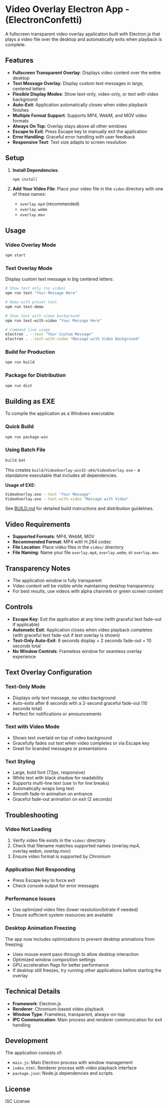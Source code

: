 # Video Overlay Electron App - (ElectronConfetti)

A fullscreen transparent video overlay application built with Electron.js that plays a video file over the desktop and automatically exits when playback is complete.

## Features

- **Fullscreen Transparent Overlay**: Displays video content over the entire desktop
- **Text Message Overlay**: Display custom text messages in large, centered letters
- **Flexible Display Modes**: Show text-only, video-only, or text with video background
- **Auto-Exit**: Application automatically closes when video playback finishes
- **Multiple Format Support**: Supports MP4, WebM, and MOV video formats
- **Always On Top**: Overlay stays above all other windows
- **Escape to Exit**: Press Escape key to manually exit the application
- **Error Handling**: Graceful error handling with user feedback
- **Responsive Text**: Text size adapts to screen resolution

## Setup

1. **Install Dependencies**:
   ```bash
   npm install
   ```

2. **Add Your Video File**:
   Place your video file in the `video` directory with one of these names:
   - `overlay.mp4` (recommended)
   - `overlay.webm`
   - `overlay.mov`

## Usage

### Video Overlay Mode
```bash
npm start
```

### Text Overlay Mode
Display custom text message in big centered letters:
```bash
# Show text only (no video)
npm run text "Your Message Here"

# Demo with preset text
npm run text-demo

# Show text with video background
npm run text-with-video "Your Message Here"

# Command line usage
electron . --text "Your Custom Message"
electron . --text-with-video "Message with Video Background"
```

### Build for Production
```bash
npm run build
```

### Package for Distribution
```bash
npm run dist
```

## Building as EXE

To compile the application as a Windows executable:

### Quick Build
```bash
npm run package-win
```

### Using Batch File
```bash
build.bat
```

This creates `build/VideoOverlay-win32-x64/VideoOverlay.exe` - a standalone executable that includes all dependencies.

**Usage of EXE:**
```bash
VideoOverlay.exe --text "Your Message"
VideoOverlay.exe --text-with-video "Message with Video"
```

See [BUILD.md](BUILD.md) for detailed build instructions and distribution guidelines.

## Video Requirements

- **Supported Formats**: MP4, WebM, MOV
- **Recommended Format**: MP4 with H.264 codec
- **File Location**: Place video files in the `video/` directory
- **File Naming**: Name your file `overlay.mp4`, `overlay.webm`, or `overlay.mov`

## Transparency Notes

- The application window is fully transparent
- Video content will be visible while maintaining desktop transparency
- For best results, use videos with alpha channels or green screen content

## Controls

- **Escape Key**: Exit the application at any time (with graceful text fade-out if applicable)
- **Automatic Exit**: Application closes when video playback completes (with graceful text fade-out if text overlay is shown)
- **Text-Only Auto-Exit**: 8 seconds display + 2 seconds fade-out = 10 seconds total
- **No Window Controls**: Frameless window for seamless overlay experience

## Text Overlay Configuration

### Text-Only Mode
- Displays only text message, no video background
- Auto-exits after 8 seconds with a 2-second graceful fade-out (10 seconds total)
- Perfect for notifications or announcements

### Text with Video Mode  
- Shows text overlaid on top of video background
- Gracefully fades out text when video completes or via Escape key
- Great for branded messages or presentations

### Text Styling
- Large, bold font (72px, responsive)
- White text with black shadow for readability
- Supports multi-line text (use \n for line breaks)
- Automatically wraps long text
- Smooth fade-in animation on entrance
- Graceful fade-out animation on exit (2 seconds)

## Troubleshooting

### Video Not Loading
1. Verify video file exists in the `video/` directory
2. Check that filename matches supported names (overlay.mp4, overlay.webm, overlay.mov)
3. Ensure video format is supported by Chromium

### Application Not Responding
- Press Escape key to force exit
- Check console output for error messages

### Performance Issues
- Use optimized video files (lower resolution/bitrate if needed)
- Ensure sufficient system resources are available

### Desktop Animation Freezing
The app now includes optimizations to prevent desktop animations from freezing:
- Uses mouse event pass-through to allow desktop interaction
- Optimized window composition settings
- GPU acceleration flags for better performance
- If desktop still freezes, try running other applications before starting the overlay

## Technical Details

- **Framework**: Electron.js
- **Renderer**: Chromium-based video playback
- **Window Type**: Frameless, transparent, always-on-top
- **IPC Communication**: Main process and renderer communication for exit handling

## Development

The application consists of:
- `main.js`: Main Electron process with window management
- `index.html`: Renderer process with video playback interface
- `package.json`: Node.js dependencies and scripts

## License

ISC License
